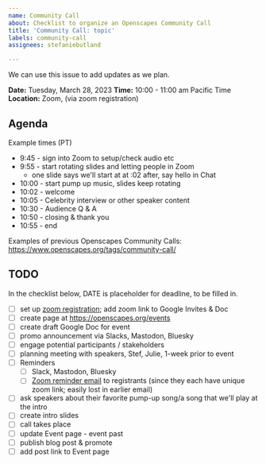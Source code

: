 ```yaml
---
name: Community Call
about: Checklist to organize an Openscapes Community Call
title: 'Community Call: topic'
labels: community-call
assignees: stefaniebutland

---
```


We can use this issue to add updates as we plan.

**Date:** Tuesday, March 28, 2023
**Time:** 10:00 - 11:00 am Pacific Time
**Location:** Zoom, (via zoom registration)

## Agenda

Example times (PT)

- 9:45 - sign into Zoom to setup/check audio etc
- 9:55 - start rotating slides and letting people in Zoom
	- one slide says we'll start at at :02 after, say hello in Chat
- 10:00 - start pump up music, slides keep rotating
- 10:02 - welcome 
- 10:05 - Celebrity interview or other speaker content
- 10:30 - Audience Q & A
- 10:50 - closing & thank you
- 10:55 - end

Examples of previous Openscapes Community Calls: https://www.openscapes.org/tags/community-call/

## TODO

In the checklist below, DATE is placeholder for deadline, to be filled in.

- [ ] set up [zoom registration](https://openscapes.github.io/approach-guide/approach/tooling.html#zoom); add zoom link to Google Invites & Doc
- [ ] create page at https://openscapes.org/events
- [ ] create draft Google Doc for event 
- [ ] promo announcement via Slacks, Mastodon, Bluesky
- [ ] engage potential participants / stakeholders
- [ ] planning meeting with speakers, Stef, Julie, 1-week prior to event
- [ ] Reminders
  - [ ]  Slack, Mastodon, Bluesky
  - [ ]  [Zoom reminder email](https://openscapes.github.io/approach-guide/approach/tooling.html#zoom) to registrants (since they each have unique zoom link; easily lost in earlier email)
- [ ] ask speakers about their favorite pump-up song/a song that we'll play at the intro
- [ ] create intro slides
- [ ] call takes place
- [ ] update Event page - event past
- [ ] publish blog post & promote
- [ ] add post link to Event page

